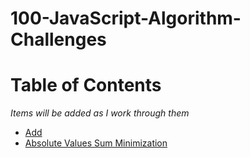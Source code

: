 # 100-JavaScript-Algorithm-Challenges

# Table of Contents

*Items will be added as I work through them*

- [Add](./add/README.md)
- [Absolute Values Sum Minimization](./absoluteValuesSumMinization/README.md)